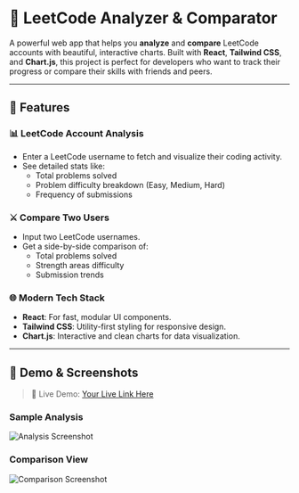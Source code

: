 # 🧠 LeetCode Analyzer & Comparator

A powerful web app that helps you **analyze** and **compare** LeetCode accounts with beautiful, interactive charts. Built with **React**, **Tailwind CSS**, and **Chart.js**, this project is perfect for developers who want to track their progress or compare their skills with friends and peers.

---

## 🚀 Features

### 📊 LeetCode Account Analysis
- Enter a LeetCode username to fetch and visualize their coding activity.
- See detailed stats like:
  - Total problems solved
  - Problem difficulty breakdown (Easy, Medium, Hard)
  - Frequency of submissions

### ⚔️ Compare Two Users
- Input two LeetCode usernames.
- Get a side-by-side comparison of:
  - Total problems solved
  - Strength areas difficulty
  - Submission trends

### 🌐 Modern Tech Stack
- **React**: For fast, modular UI components.
- **Tailwind CSS**: Utility-first styling for responsive design.
- **Chart.js**: Interactive and clean charts for data visualization.

---

## 📸 Demo & Screenshots

> 📍 Live Demo: [Your Live Link Here](https://your-live-demo-link.com)  

### Sample Analysis

![Analysis Screenshot](screenshots/analysis.png)

### Comparison View

![Comparison Screenshot](screenshots/comparison.png)
